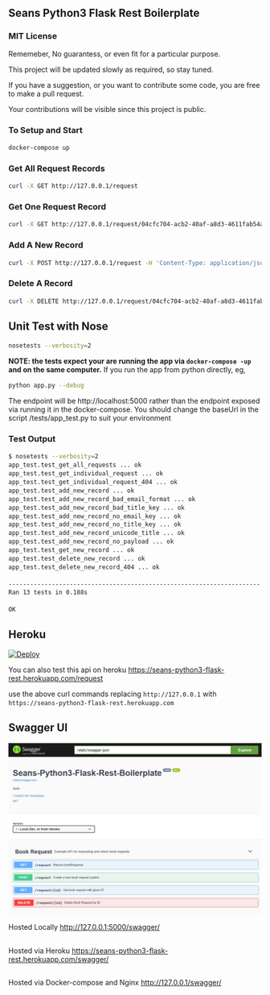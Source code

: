 ## Seans Python3 Flask Rest Boilerplate

### MIT License
Rememeber, No guarantess, or even fit for a particular purpose.

This project will be updated slowly as required, so stay tuned.

If you have a suggestion, or you want to contribute some code, you are free to make a pull request.

Your contributions will be visible since this project is public.

### To Setup and Start
```bash
docker-compose up
```

### Get All Request Records
```bash
curl -X GET http://127.0.0.1/request
```

### Get One Request Record
```bash
curl -X GET http://127.0.0.1/request/04cfc704-acb2-40af-a8d3-4611fab54ada
```

### Add A New Record
```bash
curl -X POST http://127.0.0.1/request -H 'Content-Type: application/json' -d '{"title":"Good & Bad Book", "email": "testuser3@test.com"}'
```

### Delete A Record
```bash
curl -X DELETE http://127.0.0.1/request/04cfc704-acb2-40af-a8d3-4611fab54ada
```



## Unit Test with Nose
```bash
nosetests --verbosity=2
```
**NOTE: the tests expect your are running the app via `docker-compose -up` and on the same computer.**
If you run the app from python directly,
eg,
```bash
python app.py --debug
```
The endpoint will be http://localhost:5000 rather than the endpoint exposed via running it in the docker-compose. You should change the baseUrl in the script /tests/app_test.py to suit your environment

### Test Output
```bash
$ nosetests --verbosity=2
app_test.test_get_all_requests ... ok
app_test.test_get_individual_request ... ok
app_test.test_get_individual_request_404 ... ok
app_test.test_add_new_record ... ok
app_test.test_add_new_record_bad_email_format ... ok
app_test.test_add_new_record_bad_title_key ... ok
app_test.test_add_new_record_no_email_key ... ok
app_test.test_add_new_record_no_title_key ... ok
app_test.test_add_new_record_unicode_title ... ok
app_test.test_add_new_record_no_payload ... ok
app_test.test_get_new_record ... ok
app_test.test_delete_new_record ... ok
app_test.test_delete_new_record_404 ... ok

----------------------------------------------------------------------
Ran 13 tests in 0.188s

OK
```

## Heroku
[![Deploy](https://www.herokucdn.com/deploy/button.svg)](
    https://heroku.com/deploy?template=https://github.com/Sean-Bradley/Seans-Python3-Flask-Rest-Boilerplate)

You can also test this api on heroku
https://seans-python3-flask-rest.herokuapp.com/request

use the above curl commands replacing `http://127.0.0.1` with `https://seans-python3-flask-rest.herokuapp.com`

## Swagger UI
![swagger.png](swagger.png)

Hosted Locally
http://127.0.0.1:5000/swagger/

##
Hosted via Heroku
https://seans-python3-flask-rest.herokuapp.com/swagger/

##
Hosted via Docker-compose and Nginx
http://127.0.0.1/swagger/


